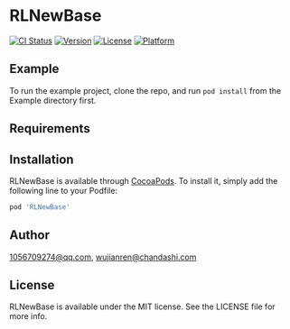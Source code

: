 # RLNewBase

[![CI Status](https://img.shields.io/travis/1056709274@qq.com/RLNewBase.svg?style=flat)](https://travis-ci.org/1056709274@qq.com/RLNewBase)
[![Version](https://img.shields.io/cocoapods/v/RLNewBase.svg?style=flat)](https://cocoapods.org/pods/RLNewBase)
[![License](https://img.shields.io/cocoapods/l/RLNewBase.svg?style=flat)](https://cocoapods.org/pods/RLNewBase)
[![Platform](https://img.shields.io/cocoapods/p/RLNewBase.svg?style=flat)](https://cocoapods.org/pods/RLNewBase)

## Example

To run the example project, clone the repo, and run `pod install` from the Example directory first.

## Requirements

## Installation

RLNewBase is available through [CocoaPods](https://cocoapods.org). To install
it, simply add the following line to your Podfile:

```ruby
pod 'RLNewBase'
```

## Author

1056709274@qq.com, wujianren@chandashi.com

## License

RLNewBase is available under the MIT license. See the LICENSE file for more info.
